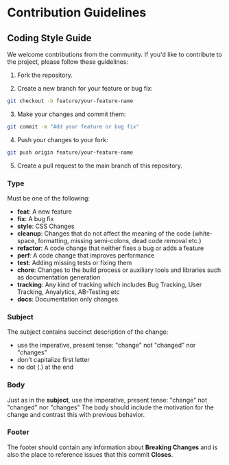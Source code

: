 # Contribution Guidelines

## Coding Style Guide

We welcome contributions from the community. If you'd like to contribute to the project, please follow these guidelines:

1. Fork the repository.

2. Create a new branch for your feature or bug fix:

```bash
git checkout -b feature/your-feature-name
```

3. Make your changes and commit them:

```bash
git commit -m "Add your feature or bug fix"
```

4. Push your changes to your fork:

```bash
git push origin feature/your-feature-name
```

5. Create a pull request to the main branch of this repository.

### Type

Must be one of the following:

- **feat**: A new feature
- **fix**: A bug fix
- **style**: CSS Changes
- **cleanup**: Changes that do not affect the meaning of the code (white-space, formatting, missing
  semi-colons, dead code removal etc.)
- **refactor**: A code change that neither fixes a bug or adds a feature
- **perf**: A code change that improves performance
- **test**: Adding missing tests or fixing them
- **chore**: Changes to the build process or auxiliary tools and libraries such as documentation
  generation
- **tracking**: Any kind of tracking which includes Bug Tracking, User Tracking, Anyalytics, AB-Testing etc
- **docs**: Documentation only changes

### Subject

The subject contains succinct description of the change:

- use the imperative, present tense: "change" not "changed" nor "changes"
- don't capitalize first letter
- no dot (.) at the end

### Body

Just as in the **subject**, use the imperative, present tense: "change" not "changed" nor "changes"
The body should include the motivation for the change and contrast this with previous behavior.

### Footer

The footer should contain any information about **Breaking Changes** and is also the place to
reference issues that this commit **Closes**.
